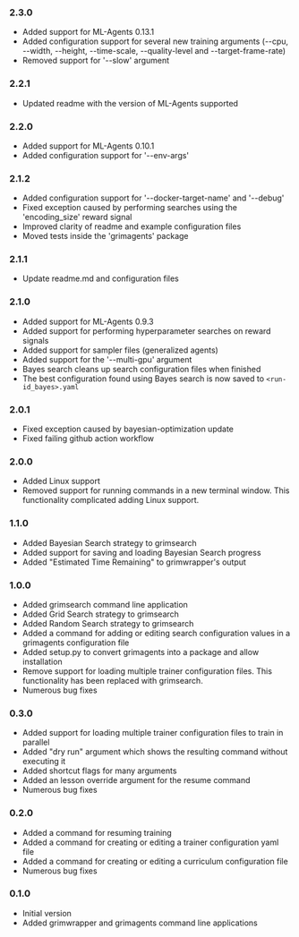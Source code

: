 ### 2.3.0
- Added support for ML-Agents 0.13.1
- Added configuration support for several new training arguments (--cpu, --width, --height, --time-scale, --quality-level and --target-frame-rate)
- Removed support for '--slow' argument

### 2.2.1
- Updated readme with the version of ML-Agents supported

### 2.2.0
- Added support for ML-Agents 0.10.1
- Added configuration support for '--env-args'

### 2.1.2
- Added configuration support for '--docker-target-name' and '--debug'
- Fixed exception caused by performing searches using the 'encoding_size' reward signal
- Improved clarity of readme and example configuration files
- Moved tests inside the 'grimagents' package

### 2.1.1
- Update readme.md and configuration files

### 2.1.0
- Added support for ML-Agents 0.9.3
- Added support for performing hyperparameter searches on reward signals
- Added support for sampler files (generalized agents)
- Added support for the '--multi-gpu' argument
- Bayes search cleans up search configuration files when finished
- The best configuration found using Bayes search is now saved to `<run-id_bayes>.yaml`

### 2.0.1
- Fixed exception caused by bayesian-optimization update
- Fixed failing github action workflow

### 2.0.0
- Added Linux support
- Removed support for running commands in a new terminal window. This functionality complicated adding Linux support.

### 1.1.0
- Added Bayesian Search strategy to grimsearch
- Added support for saving and loading Bayesian Search progress
- Added "Estimated Time Remaining" to grimwrapper's output

### 1.0.0
- Added grimsearch command line application
- Added Grid Search strategy to grimsearch
- Added Random Search strategy to grimsearch
- Added a command for adding or editing search configuration values in a grimagents configuration file
- Added setup.py to convert grimagents into a package and allow installation
- Remove support for loading multiple trainer configuration files. This functionality has been replaced with grimsearch.
- Numerous bug fixes

### 0.3.0
- Added support for loading multiple trainer configuration files to train in parallel
- Added "dry run" argument which shows the resulting command without executing it
- Added shortcut flags for many arguments
- Added an lesson override argument for the resume command
- Numerous bug fixes

### 0.2.0
- Added a command for resuming training
- Added a command for creating or editing a trainer configuration yaml file
- Added a command for creating or editing a curriculum configuration file
- Numerous bug fixes

### 0.1.0
- Initial version
- Added grimwrapper and grimagents command line applications
